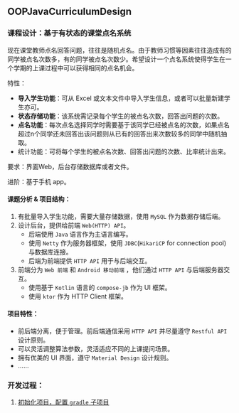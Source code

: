 ## OOPJavaCurriculumDesign

### 课程设计：基于有状态的课堂点名系统

现在课堂教师点名回答问题，往往是随机点名。由于教师习惯等因素往往造成有的同学被点名次数多，有的同学被点名次数少。希望设计一个点名系统使得学生在一个学期的上课过程中可以获得相同的点名机会。

特性：

- **导入学生功能**：可从 Excel 或文本文件中导入学生信息，或者可以批量新建学生亦可。
- **状态存储功能**：该系统需记录每个学生的被点名次数，回答出问题的次数。
- **点名功能**：每次点名选择同学时需要基于该同学已经被点名的次数，如果点名超过n个同学还未回答出该问题则从已有的回答出来次数较多的同学中随机抽取。
- 统计功能：可将每个学生的被点名次数、回答出问题的次数、比率统计出来。

要求：界面Web，后台存储数据库或者文件。

进阶：基于手机 app。

#### 课题分析 & 项目结构：

1. 有批量导入学生功能，需要大量存储数据，使用 `MySQL` 作为数据存储后端。
2. 设计后台，提供给前端 `Web(HTTP) API`。
   - 后端使用 `Java` 语言作为主语言编写。
   - 使用 `Netty` 作为服务器框架，使用 `JDBC`(`HikariCP` for connection pool) 与数据库连接。
   - 后端为前端提供 `HTTP API` 用于与后端交互。
3. 前端分为 `Web 前端` 和 `Android 移动前端` ，他们通过 `HTTP API` 与后端服务器交互。
   - 使用基于 `Kotlin` 语言的 `compose-jb` 作为 UI 框架。
   - 使用 `ktor` 作为 HTTP Client 框架。

#### 项目特性：

- 前后端分离，便于管理。前后端通信采用 `HTTP API` 并尽量遵守 `Restful API` 设计原则。
- 可以灵活调整算法参数，灵活适应不同的上课提问场景。
- 拥有优美的 UI 界面，遵守 `Material Design` 设计规则。
- ......

### 开发过程：

1. [初始化项目，配置 `gradle` 子项目](article/01-init-project-and-configure-gradle.md)

